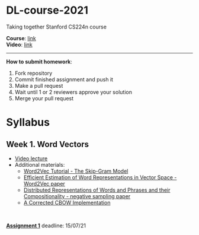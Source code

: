 # DL-course-2021

Taking together Stanford CS224n course

__Course__: [link](http://web.stanford.edu/class/cs224n/) </br>
__Video__: [link](https://www.youtube.com/watch?v=8rXD5-xhemo&list=PLoROMvodv4rOhcuXMZkNm7j3fVwBBY42z)

------------------------------------------------
__How to submit homework__:
1. Fork repository
2. Commit finished assignment and push it
3. Make a pull request
4. Wait until 1 or 2  reviewers approve your solution 
5. Merge your pull request


# Syllabus

## Week 1. Word Vectors

  - [Video lecture](https://www.youtube.com/watch?v=8rXD5-xhemo)
  - Additional materials:
    - [Word2Vec Tutorial - The Skip-Gram Model](http://mccormickml.com/2016/04/19/word2vec-tutorial-the-skip-gram-model/)
    - [Efficient Estimation of Word Representations in Vector Space - Word2Vec paper](https://arxiv.org/pdf/1301.3781.pdf)
    - [Distributed Representations of Words and Phrases and their Compositionality - negative sampling paper](http://papers.nips.cc/paper/5021-distributed-representations-of-words-and-phrases-and-their-compositionality.pdf)
    - [A Corrected CBOW Implementation](https://arxiv.org/pdf/2012.15332.pdf)
</br>

__[Assignment 1](http://web.stanford.edu/class/cs224n/assignments/a1.zip)__ deadline: 15/07/21 

